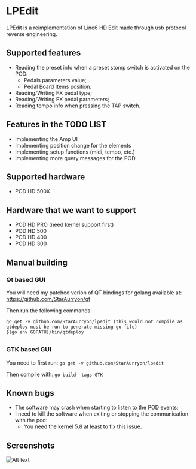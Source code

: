 # LPEdit

LPEdit is a reimplementation of Line6 HD Edit made through usb protocol reverse engineering.

## Supported features

- Reading the preset info when a preset stomp switch is activated on the POD:
  - Pedals parameters value;
  - Pedal Board Items position.
- Reading/Writing FX pedal type;
- Reading/Writing FX pedal parameters;
- Reading tempo info when pressing the TAP switch.

## Features in the TODO LIST

- Implementing the Amp UI
- Implementing position change for the elements
- Implementing setup functions (midi, tempo, etc.)
- Implementing more query messages for the POD.

## Supported hardware

- POD HD 500X

## Hardware that we want to support

- POD HD PRO (need kernel support first)
- POD HD 500
- POD HD 400
- POD HD 300

## Manual building
### Qt based GUI
You will need my patched verion of QT bindings for golang available at:
https://github.com/StarAurryon/qt

Then run the following commands:
```
go get -v github.com/StarAurryon/lpedit (this would not compile as qtdeploy must be run to generate missing go file)
$(go env GOPATH)/bin/qtdeploy
```
##
### GTK based GUI
You need to first run:
`go get -v github.com/StarAurryon/lpedit`

Then compile with:
`go build -tags GTK`

## Known bugs

- The software may crash when starting to listen to the POD events;
- I need to kill the software when exiting or stopping the communication with the pod:
  - You need the kernel 5.8 at least to fix this issue.

## Screenshots

![Alt text](/screenshots/Preset.png?raw=true "Preset management")

